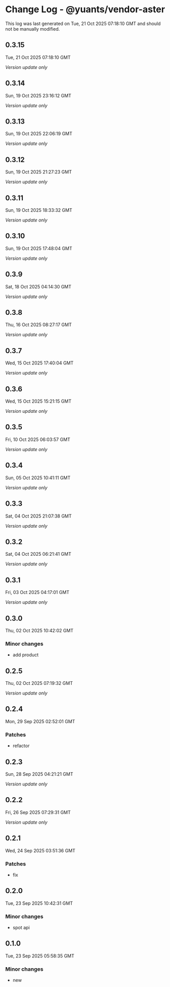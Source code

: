 # Change Log - @yuants/vendor-aster

This log was last generated on Tue, 21 Oct 2025 07:18:10 GMT and should not be manually modified.

## 0.3.15
Tue, 21 Oct 2025 07:18:10 GMT

_Version update only_

## 0.3.14
Sun, 19 Oct 2025 23:16:12 GMT

_Version update only_

## 0.3.13
Sun, 19 Oct 2025 22:06:19 GMT

_Version update only_

## 0.3.12
Sun, 19 Oct 2025 21:27:23 GMT

_Version update only_

## 0.3.11
Sun, 19 Oct 2025 18:33:32 GMT

_Version update only_

## 0.3.10
Sun, 19 Oct 2025 17:48:04 GMT

_Version update only_

## 0.3.9
Sat, 18 Oct 2025 04:14:30 GMT

_Version update only_

## 0.3.8
Thu, 16 Oct 2025 08:27:17 GMT

_Version update only_

## 0.3.7
Wed, 15 Oct 2025 17:40:04 GMT

_Version update only_

## 0.3.6
Wed, 15 Oct 2025 15:21:15 GMT

_Version update only_

## 0.3.5
Fri, 10 Oct 2025 06:03:57 GMT

_Version update only_

## 0.3.4
Sun, 05 Oct 2025 10:41:11 GMT

_Version update only_

## 0.3.3
Sat, 04 Oct 2025 21:07:38 GMT

_Version update only_

## 0.3.2
Sat, 04 Oct 2025 06:21:41 GMT

_Version update only_

## 0.3.1
Fri, 03 Oct 2025 04:17:01 GMT

_Version update only_

## 0.3.0
Thu, 02 Oct 2025 10:42:02 GMT

### Minor changes

- add product

## 0.2.5
Thu, 02 Oct 2025 07:19:32 GMT

_Version update only_

## 0.2.4
Mon, 29 Sep 2025 02:52:01 GMT

### Patches

- refactor

## 0.2.3
Sun, 28 Sep 2025 04:21:21 GMT

_Version update only_

## 0.2.2
Fri, 26 Sep 2025 07:29:31 GMT

_Version update only_

## 0.2.1
Wed, 24 Sep 2025 03:51:36 GMT

### Patches

- fix

## 0.2.0
Tue, 23 Sep 2025 10:42:31 GMT

### Minor changes

- spot api

## 0.1.0
Tue, 23 Sep 2025 05:58:35 GMT

### Minor changes

- new


